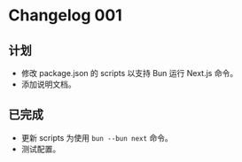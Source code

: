 # Changelog 001

## 计划

- 修改 package.json 的 scripts 以支持 Bun 运行 Next.js 命令。
- 添加说明文档。

## 已完成

- 更新 scripts 为使用 `bun --bun next` 命令。
- 测试配置。